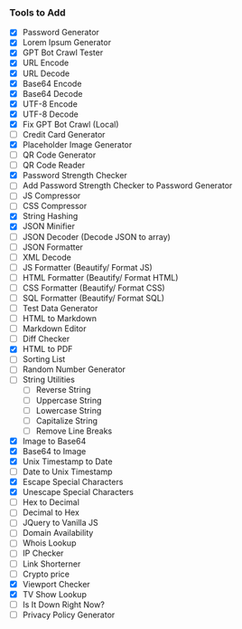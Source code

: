 ### Tools to Add

- [X] Password Generator
- [X] Lorem Ipsum Generator
- [X] GPT Bot Crawl Tester
- [X] URL Encode
- [X] URL Decode
- [X] Base64 Encode
- [X] Base64 Decode
- [X] UTF-8 Encode
- [X] UTF-8 Decode
- [X] Fix GPT Bot Crawl (Local)
- [ ] Credit Card Generator
- [X] Placeholder Image Generator
- [ ] QR Code Generator
- [ ] QR Code Reader
- [X] Password Strength Checker
- [ ] Add Password Strength Checker to Password Generator
- [ ] JS Compressor
- [ ] CSS Compressor
- [X] String Hashing
- [X] JSON Minifier
- [ ] JSON Decoder (Decode JSON to array)
- [ ] JSON Formatter
- [ ] XML Decode
- [ ] JS Formatter (Beautify/ Format JS)
- [ ] HTML Formatter (Beautify/ Format HTML)
- [ ] CSS Formatter (Beautify/ Format CSS)
- [ ] SQL Formatter (Beautify/ Format SQL)
- [ ] Test Data Generator
- [ ] HTML to Markdown
- [ ] Markdown Editor
- [ ] Diff Checker
- [X] HTML to PDF
- [ ] Sorting List
- [ ] Random Number Generator
- [ ] String Utilities
  - [ ] Reverse String
  - [ ] Uppercase String
  - [ ] Lowercase String
  - [ ] Capitalize String
  - [ ] Remove Line Breaks
- [X] Image to Base64
- [X] Base64 to Image
- [X] Unix Timestamp to Date
- [ ] Date to Unix Timestamp
- [X] Escape Special Characters
- [X] Unescape Special Characters
- [ ] Hex to Decimal
- [ ] Decimal to Hex
- [ ] JQuery to Vanilla JS
- [ ] Domain Availability
- [ ] Whois Lookup
- [ ] IP Checker
- [ ] Link Shorterner
- [ ] Crypto price
- [X] Viewport Checker
- [X] TV Show Lookup
- [ ] Is It Down Right Now?
- [ ] Privacy Policy Generator
